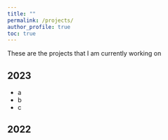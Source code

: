 ```yaml
---
title: ""
permalink: /projects/
author_profile: true
toc: true
---
```


These are the projects that I am currently working on 

## 2023

- a
- b
- c

## 2022